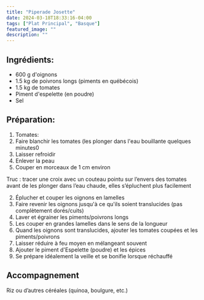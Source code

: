 ```yaml
---
title: "Piperade Josette"
date: 2024-03-18T18:33:16-04:00
tags: ["Plat Principal", "Basque"]
featured_image: ""
description: ""
---
```


## Ingrédients:

- 600 g d'oignons
- 1.5 kg de poivrons longs (piments en québécois)
- 1.5 kg de tomates
- Piment d'espelette (en poudre)
- Sel

## Préparation:

1. Tomates:
 1. Faire blanchir les tomates (les plonger dans l'eau bouillante quelques minutes0
 2. Laisser refroidir
 3. Enlever la peau
 4. Couper en morceaux de 1 cm environ
    
Truc : tracer une croix avec un couteau pointu sur l’envers des tomates avant de les plonger dans l’eau chaude, elles s’épluchent plus facilement
    
2. Éplucher et couper les oignons en lamelles
 1. Faire revenir les oignons jusqu'à ce qu'ils soient translucides (pas complètement dorés/cuits)
3. Laver et égrainer les piments/poivrons longs
 1. Les couper en grandes lamelles dans le sens de la longueur
4.  Quand les oignons sont translucides, ajouter les tomates coupées et les piments/poivrons
5. Laisser réduire à feu moyen en mélangeant souvent
6. Ajouter le piment d'Espelette (poudre) et les épices
7. Se prépare idéalement la veille et se bonifie lorsque réchauffé

## Accompagnement

Riz ou d’autres céréales (quinoa, boulgure, etc.)
